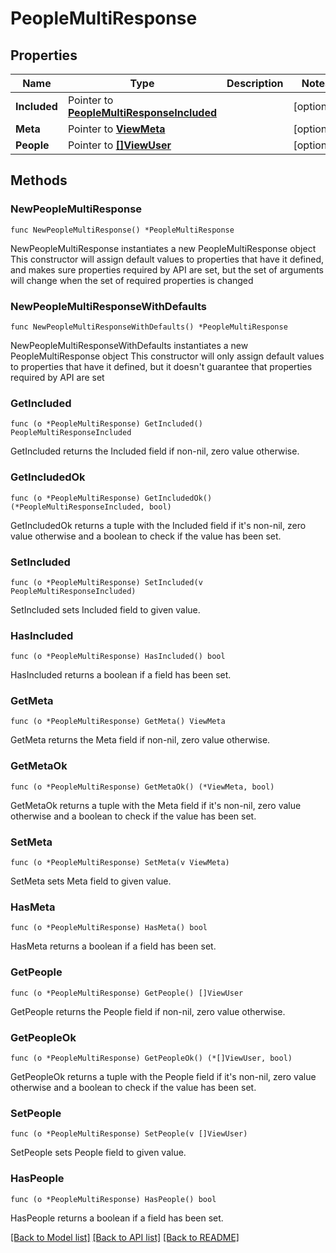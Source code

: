 # PeopleMultiResponse

## Properties

Name | Type | Description | Notes
------------ | ------------- | ------------- | -------------
**Included** | Pointer to [**PeopleMultiResponseIncluded**](people_MultiResponse_included.md) |  | [optional] 
**Meta** | Pointer to [**ViewMeta**](view.Meta.md) |  | [optional] 
**People** | Pointer to [**[]ViewUser**](ViewUser.md) |  | [optional] 

## Methods

### NewPeopleMultiResponse

`func NewPeopleMultiResponse() *PeopleMultiResponse`

NewPeopleMultiResponse instantiates a new PeopleMultiResponse object
This constructor will assign default values to properties that have it defined,
and makes sure properties required by API are set, but the set of arguments
will change when the set of required properties is changed

### NewPeopleMultiResponseWithDefaults

`func NewPeopleMultiResponseWithDefaults() *PeopleMultiResponse`

NewPeopleMultiResponseWithDefaults instantiates a new PeopleMultiResponse object
This constructor will only assign default values to properties that have it defined,
but it doesn't guarantee that properties required by API are set

### GetIncluded

`func (o *PeopleMultiResponse) GetIncluded() PeopleMultiResponseIncluded`

GetIncluded returns the Included field if non-nil, zero value otherwise.

### GetIncludedOk

`func (o *PeopleMultiResponse) GetIncludedOk() (*PeopleMultiResponseIncluded, bool)`

GetIncludedOk returns a tuple with the Included field if it's non-nil, zero value otherwise
and a boolean to check if the value has been set.

### SetIncluded

`func (o *PeopleMultiResponse) SetIncluded(v PeopleMultiResponseIncluded)`

SetIncluded sets Included field to given value.

### HasIncluded

`func (o *PeopleMultiResponse) HasIncluded() bool`

HasIncluded returns a boolean if a field has been set.

### GetMeta

`func (o *PeopleMultiResponse) GetMeta() ViewMeta`

GetMeta returns the Meta field if non-nil, zero value otherwise.

### GetMetaOk

`func (o *PeopleMultiResponse) GetMetaOk() (*ViewMeta, bool)`

GetMetaOk returns a tuple with the Meta field if it's non-nil, zero value otherwise
and a boolean to check if the value has been set.

### SetMeta

`func (o *PeopleMultiResponse) SetMeta(v ViewMeta)`

SetMeta sets Meta field to given value.

### HasMeta

`func (o *PeopleMultiResponse) HasMeta() bool`

HasMeta returns a boolean if a field has been set.

### GetPeople

`func (o *PeopleMultiResponse) GetPeople() []ViewUser`

GetPeople returns the People field if non-nil, zero value otherwise.

### GetPeopleOk

`func (o *PeopleMultiResponse) GetPeopleOk() (*[]ViewUser, bool)`

GetPeopleOk returns a tuple with the People field if it's non-nil, zero value otherwise
and a boolean to check if the value has been set.

### SetPeople

`func (o *PeopleMultiResponse) SetPeople(v []ViewUser)`

SetPeople sets People field to given value.

### HasPeople

`func (o *PeopleMultiResponse) HasPeople() bool`

HasPeople returns a boolean if a field has been set.


[[Back to Model list]](../README.md#documentation-for-models) [[Back to API list]](../README.md#documentation-for-api-endpoints) [[Back to README]](../README.md)


